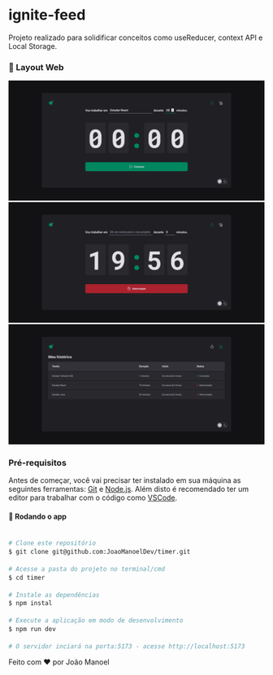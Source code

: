 # ignite-feed

Projeto realizado para solidificar conceitos como useReducer, context API e Local Storage.

### 🎨 Layout Web

<p align="center">
   <img alt = "Web app" src = "./.github/images/home01.png" width="800px" />
   <img alt = "Web app" src = "./.github/images/home02.png" width="800px" />
   <img alt = "Web app" src = "./.github/images/history.png" width="800px" />
</p>

### Pré-requisitos

Antes de começar, você vai precisar ter instalado em sua máquina as seguintes ferramentas:
[Git](https://git-scm.com) e [Node.js](https://nodejs.org/en/). 
Além disto é recomendado ter um editor para trabalhar com o código como [VSCode](https://code.visualstudio.com/).

#### 🎲 Rodando o app

```bash

# Clone este repositório
$ git clone git@github.com:JoaoManoelDev/timer.git

# Acesse a pasta do projeto no terminal/cmd
$ cd timer

# Instale as dependências
$ npm instal

# Execute a aplicação em modo de desenvolvimento
$ npm run dev

# O servidor inciará na porta:5173 - acesse http://localhost:5173

```

Feito com ❤️ por João Manoel
